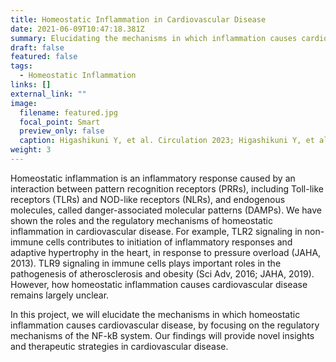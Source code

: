 ```yaml
---
title: Homeostatic Inflammation in Cardiovascular Disease
date: 2021-06-09T10:47:18.381Z
summary: Elucidating the mechanisms in which inflammation causes cardiovascular disease.
draft: false
featured: false
tags:
  - Homeostatic Inflammation
links: []
external_link: ""
image:
  filename: featured.jpg
  focal_point: Smart
  preview_only: false
  caption: Higashikuni Y, et al. Circulation 2023; Higashikuni Y, et al. JAHA 2013.
weight: 3
---
```


Homeostatic inflammation is an inflammatory response caused by an interaction between pattern recognition receptors (PRRs), including Toll-like receptors (TLRs) and NOD-like receptors (NLRs), and endogenous molecules, called danger-associated molecular patterns (DAMPs). We have shown the roles and the regulatory mechanisms of homeostatic inflammation in cardiovascular disease. For example, TLR2 signaling in non-immune cells contributes to initiation of inflammatory responses and adaptive hypertrophy in the heart, in response to pressure overload (JAHA, 2013). TLR9 signaling in immune cells plays important roles in the pathogenesis of atherosclerosis and obesity (Sci Adv, 2016; JAHA, 2019). However, how homeostatic inflammation causes cardiovascular disease remains largely unclear. 

In this project, we will elucidate the mechanisms in which homeostatic inflammation causes cardiovascular disease, by focusing on the regulatory mechanisms of the NF-kB system. Our findings will provide novel insights and therapeutic strategies in cardiovascular disease.
